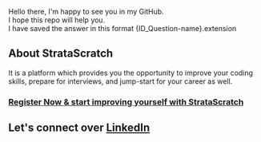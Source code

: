 Hello there, I'm happy to see you in my GitHub.
<br>I hope this repo will help you.
<br>I have saved the answer in this format {ID_Question-name}.extension


## About StrataScratch

It is a platform which provides you the opportunity to improve your coding skills, prepare for interviews, and jump-start for your career as well.
### [Register Now & start improving yourself with StrataScratch](https://stratascratch.com/?via=AvisiktaMajumdar)


## Let's connect over [LinkedIn](https://www.linkedin.com/in/avisikta-majumdar/)
